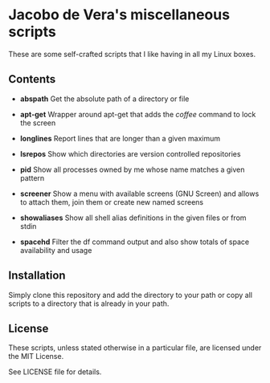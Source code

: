 # Jacobo de Vera's miscellaneous scripts

These are some self-crafted scripts that I like having in all my Linux boxes.

## Contents

 * **abspath**
   Get the absolute path of a directory or file

 * **apt-get**
   Wrapper around apt-get that adds the *coffee* command to lock the screen

 * **longlines**
   Report lines that are longer than a given maximum

 * **lsrepos**
   Show which directories are version controlled repositories

 * **pid**
   Show all processes owned by me whose name matches a given pattern

 * **screener**
   Show a menu with available screens (GNU Screen) and allows to attach them,
   join them or create new named screens

 * **showaliases**
   Show all shell alias definitions in the given files or from stdin

 * **spacehd**
   Filter the df command output and also show totals of space availability and
   usage

## Installation

Simply clone this repository and add the directory to your path or copy all
scripts to a directory that is already in your path.

## License

These scripts, unless stated otherwise in a particular file, are licensed
under the MIT License.

See LICENSE file for details.
